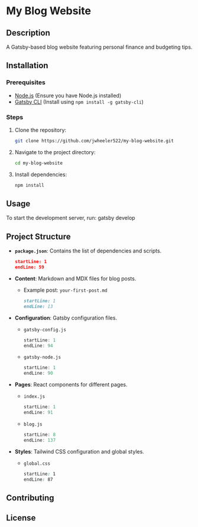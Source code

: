 # My Blog Website

## Description
A Gatsby-based blog website featuring personal finance and budgeting tips.

## Installation

### Prerequisites
- [Node.js](https://nodejs.org/) (Ensure you have Node.js installed)
- [Gatsby CLI](https://www.gatsbyjs.com/docs/reference/gatsby-cli/) (Install using `npm install -g gatsby-cli`)

### Steps
1. Clone the repository:
   ```bash
   git clone https://github.com/jwheeler522/my-blog-website.git
   ```
2. Navigate to the project directory:
   ```bash
   cd my-blog-website
   ```
3. Install dependencies:
   ```bash
   npm install
   ```

## Usage
To start the development server, run:
gatsby develop

## Project Structure
- **`package.json`**: Contains the list of dependencies and scripts.
  ```json:my-blog-website/package.json
  startLine: 1
  endLine: 59
  ```

- **Content**: Markdown and MDX files for blog posts.
  - Example post: `your-first-post.md`
    ```markdown:my-blog-website/content/posts/your-first-post.md
    startLine: 1
    endLine: 13
    ```

- **Configuration**: Gatsby configuration files.
  - `gatsby-config.js`
    ```javascript:my-blog-website/gatsby-config.js
    startLine: 1
    endLine: 94
    ```
  - `gatsby-node.js`
    ```javascript:my-blog-website/gatsby-node.js
    startLine: 1
    endLine: 90
    ```

- **Pages**: React components for different pages.
  - `index.js`
    ```javascript:my-blog-website/src/pages/index.js
    startLine: 1
    endLine: 91
    ```
  - `blog.js`
    ```javascript:my-blog-website/src/pages/blog.js
    startLine: 8
    endLine: 137
    ```

- **Styles**: Tailwind CSS configuration and global styles.
  - `global.css`
    ```css:my-blog-website/src/styles/global.css
    startLine: 1
    endLine: 87
    ```

## Contributing


## License
